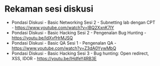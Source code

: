 # Rekaman sesi diskusi

- Pondasi Diskusi - Basic Networking Sesi 2 - Subnetting lab dengan CPT  - https://www.youtube.com/watch?v=IBQ2XxnK7lY
- Pondasi Diskusi - Basic Hacking Sesi 2 - Pengenalan Bug Hunting  - https://youtu.be/IdXvfHrMJSQ
- Pondasi Diskusi - Basic QA Sesi 1 - Pengenalan QA - https://www.youtube.com/watch?v=Z3dA0YywMbQ
- Pondasi Diskusi - Basic Hacking Sesi 3 - Bug hunting: Open redirect, XSS, IDOR - https://youtu.be/lHdfeY4RB3E
